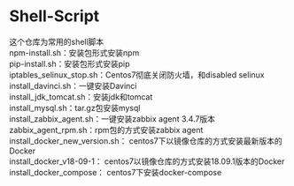 # Shell-Script
这个仓库为常用的shell脚本  
npm-install.sh：安装包形式安装npm  
pip-install.sh：安装包形式安装pip  
iptables_selinux_stop.sh：Centos7彻底关闭防火墙，和disabled selinux  
install_davinci.sh：一键安装Davinci  
install_jdk_tomcat.sh：安装jdk和tomcat  
install_mysql.sh：tar.gz包安装mysql  
install_zabbix_agent.sh：一键安装zabbix agent 3.4.7版本  
zabbix_agent_rpm.sh：rpm包的方式安装zabbix agent  
install_docker_new_version.sh： centos7下以镜像仓库的方式安装最新版本的Docker  
install_docker_v18-09-1： centos7以镜像仓库的方式安装18.09.1版本的Docker  
install_docker_compose： centos7下安装docker-compose


